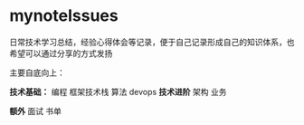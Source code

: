 # mynoteIssues
日常技术学习总结，经验心得体会等记录，便于自己记录形成自己的知识体系，也希望可以通过分享的方式发扬

主要自底向上：

**技术基础：**
    编程
    框架技术栈
    算法
    devops
**技术进阶**
    架构
    业务
    
    
**额外**
    面试
    书单
